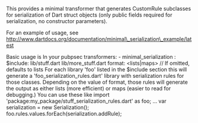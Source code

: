This provides a minimal transformer that generates CustomRule subclasses
for serialization of Dart struct objects (only public fields required
for serialization, no constructor parameters).

For an example of usage, see 
http://www.dartdocs.org/documentation/minimal\_serialization\_example/latest

Basic usage is 
In your pubpsec
      transformers:
        - minimal_serialization :
          $include: lib/stuff.dart lib/more_stuff.dart
          format: <lists|maps> // If omitted, defaults to lists
For each library 'foo' listed in the $include section this will
generate a 'foo\_serialization\_rules.dart' library with serialization
rules for those classes. Depending on the value of format, those rules
will generate the output as either lists (more efficient) or maps
(easier to read for debugging.) You can use these like
       import 'package:my_package/stuff_serialization_rules.dart' as foo;
       ...
       var serialization = new Serialization();
       foo.rules.values.forEach(serialization.addRule);
